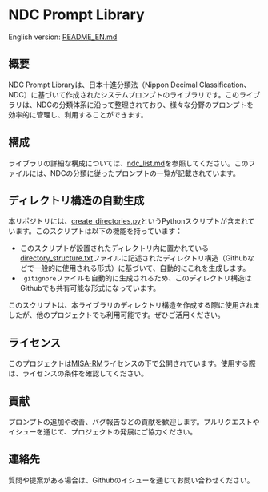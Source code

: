 # NDC Prompt Library

English version: [README_EN.md](README_EN.md)

## 概要

NDC Prompt Libraryは、日本十進分類法（Nippon Decimal Classification、NDC）に基づいて作成されたシステムプロンプトのライブラリです。このライブラリは、NDCの分類体系に沿って整理されており、様々な分野のプロンプトを効率的に管理し、利用することができます。

## 構成

ライブラリの詳細な構成については、[ndc_list.md](ndc_list.md)を参照してください。このファイルには、NDCの分類に従ったプロンプトの一覧が記載されています。

## ディレクトリ構造の自動生成

本リポジトリには、[create_directories.py](create_directories.py)というPythonスクリプトが含まれています。このスクリプトは以下の機能を持っています：

- このスクリプトが設置されたディレクトリ内に置かれている[directory_structure.txt](create_directories.py)ファイルに記述されたディレクトリ構造（Githubなどで一般的に使用される形式）に基づいて、自動的にこれを生成します。
- `.gitignore`ファイルも自動的に生成されるため、このディレクトリ構造はGithubでも共有可能な形式になっています。

このスクリプトは、本ライブラリのディレクトリ構造を作成する際に使用されましたが、他のプロジェクトでも利用可能です。ぜひご活用ください。

## ライセンス

このプロジェクトは[MISA-RM](LICENSE.md)ライセンスの下で公開されています。使用する際は、ライセンスの条件を確認してください。

## 貢献

プロンプトの追加や改善、バグ報告などの貢献を歓迎します。プルリクエストやイシューを通じて、プロジェクトの発展にご協力ください。

## 連絡先

質問や提案がある場合は、Githubのイシューを通じてお問い合わせください。